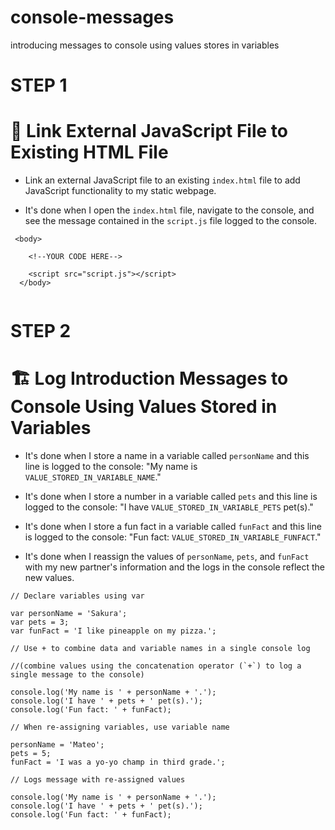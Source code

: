 # console-messages
introducing messages to console using values stores in variables 


# STEP 1
# 📖 Link External JavaScript File to Existing HTML File

- Link an external JavaScript file to an existing `index.html` file to add JavaScript functionality to my static webpage.

- It's done when I open the `index.html` file, navigate to the console, and see the message contained in the `script.js` file logged to the console.

```
 <body>
  
    <!--YOUR CODE HERE-->

    <script src="script.js"></script>
  </body>
  
  ```
  
  # STEP 2
  # 🏗️ Log Introduction Messages to Console Using Values Stored in Variables
  
  - It's done when I store a name in a variable called `personName` and this line is logged to the console: "My name is `VALUE_STORED_IN_VARIABLE_NAME`."

- It's done when I store a number in a variable called `pets` and this line is logged to the console: "I have `VALUE_STORED_IN_VARIABLE_PETS` pet(s)."

- It's done when I store a fun fact in a variable called `funFact` and this line is logged to the console: "Fun fact: `VALUE_STORED_IN_VARIABLE_FUNFACT`."

- It's done when I reassign the values of `personName`, `pets`, and `funFact` with my new partner's information and the logs in the console reflect the new values.

```
// Declare variables using var

var personName = 'Sakura';
var pets = 3;
var funFact = 'I like pineapple on my pizza.';

// Use + to combine data and variable names in a single console log

//(combine values using the concatenation operator (`+`) to log a single message to the console)

console.log('My name is ' + personName + '.');
console.log('I have ' + pets + ' pet(s).');
console.log('Fun fact: ' + funFact);

// When re-assigning variables, use variable name

personName = 'Mateo';
pets = 5;
funFact = 'I was a yo-yo champ in third grade.';

// Logs message with re-assigned values

console.log('My name is ' + personName + '.');
console.log('I have ' + pets + ' pet(s).');
console.log('Fun fact: ' + funFact);
```
